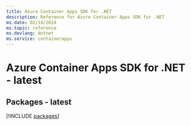 ```yaml
---
title: Azure Container Apps SDK for .NET
description: Reference for Azure Container Apps SDK for .NET
ms.date: 02/14/2024
ms.topic: reference
ms.devlang: dotnet
ms.service: containerapps
---
```

# Azure Container Apps SDK for .NET - latest
## Packages - latest
[!INCLUDE [packages](container-apps-index.md)]
